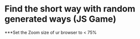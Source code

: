 # Find the short way with random generated ways (JS Game)
***Set the Zoom size of ur browser to < 75%
